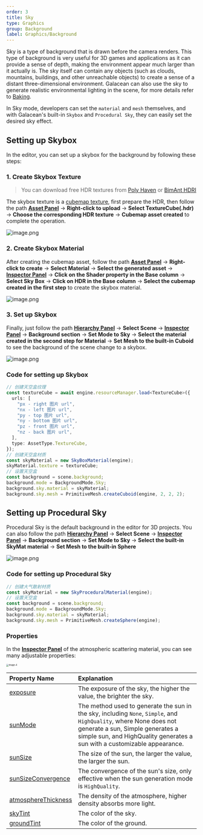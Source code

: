 ```yaml
---
order: 3
title: Sky
type: Graphics
group: Background
label: Graphics/Background
---
```


Sky is a type of background that is drawn before the camera renders. This type of background is very useful for 3D games and applications as it can provide a sense of depth, making the environment appear much larger than it actually is. The sky itself can contain any objects (such as clouds, mountains, buildings, and other unreachable objects) to create a sense of a distant three-dimensional environment. Galacean can also use the sky to generate realistic environmental lighting in the scene, for more details refer to [Baking](/en/docs/graphics-light-bake).

In Sky mode, developers can set the `material` and `mesh` themselves, and with Galacean's built-in `Skybox` and `Procedural Sky`, they can easily set the desired sky effect.

## Setting up Skybox

In the editor, you can set up a skybox for the background by following these steps:

### 1. Create Skybox Texture

> You can download free HDR textures from [Poly Haven](https://polyhaven.com/) or [BimAnt HDRI](http://hdri.bimant.com/)

The skybox texture is a [cubemap texture](/en/docs/graphics-texture-cube), first prepare the HDR, then follow the path **[Asset Panel](/en/docs/assets/interface)** -> **Right-click to upload** -> **Select TextureCube(.hdr)** -> **Choose the corresponding HDR texture** -> **Cubemap asset created** to complete the operation.

![image.png](https://mdn.alipayobjects.com/huamei_yo47yq/afts/img/A*Oi3FSLEEaYgAAAAAAAAAAAAADhuCAQ/original)

### 2. Create Skybox Material

After creating the cubemap asset, follow the path **[Asset Panel](/en/docs/assets/interface)** -> **Right-click to create** -> **Select Material** -> **Select the generated asset** -> **[Inspector Panel](/en/docs/interface/inspector)** -> **Click on the Shader property in the Base column** -> **Select Sky Box** -> **Click on HDR in the Base column** -> **Select the cubemap created in the first step** to create the skybox material.

![image.png](https://mdn.alipayobjects.com/huamei_yo47yq/afts/img/A*9j2eSYkwg8MAAAAAAAAAAAAADhuCAQ/original)

### 3. Set up Skybox

Finally, just follow the path **[Hierarchy Panel](/en/docs/interface/hierarchy)** -> **Select Scene** -> **[Inspector Panel](/en/docs/interface/inspector)** -> **Background section** -> **Set Mode to Sky** -> **Select the material created in the second step for Material** -> **Set Mesh to the built-in Cuboid** to see the background of the scene change to a skybox.

![image.png](https://mdn.alipayobjects.com/huamei_yo47yq/afts/img/A*rqvsSpkGJ6UAAAAAAAAAAAAADhuCAQ/original)

### Code for setting up Skybox

```typescript
// 创建天空盒纹理
const textureCube = await engine.resourceManager.load<TextureCube>({
  urls: [
    "px - right 图片 url",
    "nx - left 图片 url",
    "py - top 图片 url",
    "ny - bottom 图片 url",
    "pz - front 图片 url",
    "nz - back 图片 url",
  ],
  type: AssetType.TextureCube,
});
// 创建天空盒材质
const skyMaterial = new SkyBoxMaterial(engine);
skyMaterial.texture = textureCube;
// 设置天空盒
const background = scene.background;
background.mode = BackgroundMode.Sky;
background.sky.material = skyMaterial;
background.sky.mesh = PrimitiveMesh.createCuboid(engine, 2, 2, 2);
```

## Setting up Procedural Sky

Procedural Sky is the default background in the editor for 3D projects. You can also follow the path **[Hierarchy Panel](/en/docs/interface/hierarchy)** -> **Select Scene** -> **[Inspector Panel](/en/docs/interface/inspector)** -> **Background section** -> **Set Mode to Sky** -> **Select the built-in SkyMat material** -> **Set Mesh to the built-in Sphere**

![image.png](https://mdn.alipayobjects.com/huamei_yo47yq/afts/img/A*Qe3IRJ9ciNoAAAAAAAAAAAAADhuCAQ/original)

### Code for setting up Procedural Sky

```typescript
// 创建大气散射材质
const skyMaterial = new SkyProceduralMaterial(engine);
// 设置天空盒
const background = scene.background;
background.mode = BackgroundMode.Sky;
background.sky.material = skyMaterial;
background.sky.mesh = PrimitiveMesh.createSphere(engine);
```

### Properties

In the **[Inspector Panel](/en/docs/interface/inspector)** of the atmospheric scattering material, you can see many adjustable properties:

<img src="https://mdn.alipayobjects.com/huamei_yo47yq/afts/img/A*igE-RLCRc24AAAAAAAAAAAAADhuCAQ/original" alt="image-4" style="zoom:40%;" />


| Property Name                                                              | Explanation                                                                                   |
| :------------------------------------------------------------------------- | :-------------------------------------------------------------------------------------------- |
| [exposure](/apis/core/#SkyProceduralMaterial-exposure)                     | The exposure of the sky, the higher the value, the brighter the sky.                           |
| [sunMode](/apis/core/#SkyProceduralMaterial-sunMode)                       | The method used to generate the sun in the sky, including `None`, `Simple`, and `HighQuality`, where None does not generate a sun, Simple generates a simple sun, and HighQuality generates a sun with a customizable appearance. |
| [sunSize](/apis/core/#SkyProceduralMaterial-sunSize)                       | The size of the sun, the larger the value, the larger the sun.                                 |
| [sunSizeConvergence](/apis/core/#SkyProceduralMaterial-sunSizeConvergence) | The convergence of the sun's size, only effective when the sun generation mode is `HighQuality`. |
| [atmosphereThickness](/apis/core/#SkyProceduralMaterial-atmosphereThickness) | The density of the atmosphere, higher density absorbs more light.                             |
| [skyTint](/apis/core/#SkyProceduralMaterial-skyTint)                       | The color of the sky.                                                                         |
| [groundTint](/apis/core/#SkyProceduralMaterial-groundTint)                 | The color of the ground.                                                                      |
